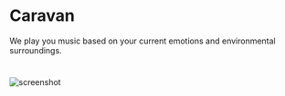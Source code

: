 # Caravan

We play you music based on your current emotions and environmental surroundings.

#

![screenshot](https://raw.githubusercontent.com/atasker/MusicIntl/images/website_screenshot.png)

